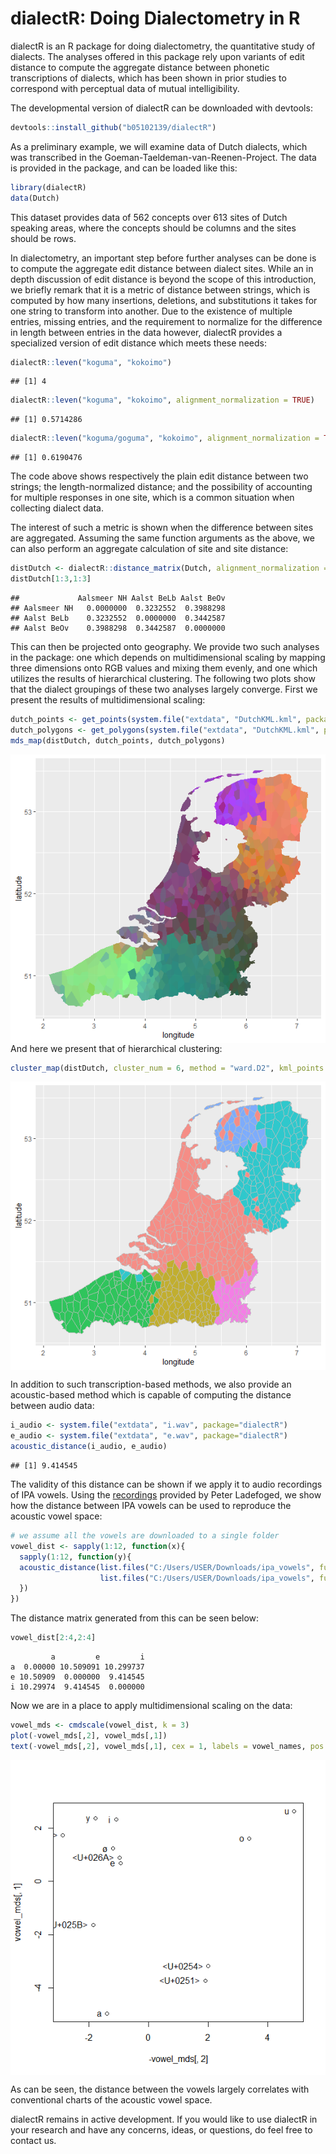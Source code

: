 dialectR: Doing Dialectometry in R
================

dialectR is an R package for doing dialectometry, the quantitative study
of dialects. The analyses offered in this package rely upon variants of
edit distance to compute the aggregate distance between phonetic
transcriptions of dialects, which has been shown in prior studies to
correspond with perceptual data of mutual intelligibility.

The developmental version of dialectR can be downloaded with devtools:

``` r
devtools::install_github("b05102139/dialectR")
```

As a preliminary example, we will examine data of Dutch dialects, which
was transcribed in the Goeman-Taeldeman-van-Reenen-Project. The data is
provided in the package, and can be loaded like this:

``` r
library(dialectR)
data(Dutch)
```

This dataset provides data of 562 concepts over 613 sites of Dutch
speaking areas, where the concepts should be columns and the sites
should be rows.

In dialectometry, an important step before further analyses can be done
is to compute the aggregate edit distance between dialect sites. While
an in depth discussion of edit distance is beyond the scope of this
introduction, we briefly remark that it is a metric of distance between
strings, which is computed by how many insertions, deletions, and
substitutions it takes for one string to transform into another. Due to
the existence of multiple entries, missing entries, and the requirement
to normalize for the difference in length between entries in the data
however, dialectR provides a specialized version of edit distance which
meets these needs:

``` r
dialectR::leven("koguma", "kokoimo")
```

    ## [1] 4

``` r
dialectR::leven("koguma", "kokoimo", alignment_normalization = TRUE)
```

    ## [1] 0.5714286

``` r
dialectR::leven("koguma/goguma", "kokoimo", alignment_normalization = TRUE, delim = "/")
```

    ## [1] 0.6190476

The code above shows respectively the plain edit distance between two
strings; the length-normalized distance; and the possibility of
accounting for multiple responses in one site, which is a common
situation when collecting dialect data.

The interest of such a metric is shown when the difference between sites
are aggregated. Assuming the same function arguments as the above, we
can also perform an aggregate calculation of site and site distance:

``` r
distDutch <- dialectR::distance_matrix(Dutch, alignment_normalization = TRUE)
distDutch[1:3,1:3]
```

    ##             Aalsmeer NH Aalst BeLb Aalst BeOv
    ## Aalsmeer NH   0.0000000  0.3232552  0.3988298
    ## Aalst BeLb    0.3232552  0.0000000  0.3442587
    ## Aalst BeOv    0.3988298  0.3442587  0.0000000

This can then be projected onto geography. We provide two such analyses
in the package: one which depends on multidimensional scaling by mapping
three dimensions onto RGB values and mixing them evenly, and one which
utilizes the results of hierarchical clustering. The following two plots
show that the dialect groupings of these two analyses largely converge.
First we present the results of multidimensional scaling:

``` r
dutch_points <- get_points(system.file("extdata", "DutchKML.kml", package="dialectR"))
dutch_polygons <- get_polygons(system.file("extdata", "DutchKML.kml", package="dialectR"))
mds_map(distDutch, dutch_points, dutch_polygons)
```

<img src="README_files/figure-gfm/unnamed-chunk-5-1.png" style="display: block; margin: auto;" />
And here we present that of hierarchical clustering:

``` r
cluster_map(distDutch, cluster_num = 6, method = "ward.D2", kml_points = dutch_points, kml_polygon = dutch_polygons)
```

<img src="README_files/figure-gfm/unnamed-chunk-6-1.png" style="display: block; margin: auto;" />

In addition to such transcription-based methods, we also provide an
acoustic-based method which is capable of computing the distance between
audio data:

``` r
i_audio <- system.file("extdata", "i.wav", package="dialectR")
e_audio <- system.file("extdata", "e.wav", package="dialectR")
acoustic_distance(i_audio, e_audio)
```

    ## [1] 9.414545

The validity of this distance can be shown if we apply it to audio
recordings of IPA vowels. Using the
[recordings](http://www.phonetics.ucla.edu/course/chapter1/vowels.html)
provided by Peter Ladefoged, we show how the distance between IPA vowels
can be used to reproduce the acoustic vowel space:

``` r
# we assume all the vowels are downloaded to a single folder
vowel_dist <- sapply(1:12, function(x){
  sapply(1:12, function(y){
  acoustic_distance(list.files("C:/Users/USER/Downloads/ipa_vowels", full.names = TRUE)[x],
                    list.files("C:/Users/USER/Downloads/ipa_vowels", full.names = TRUE)[y])
  })
})
```

The distance matrix generated from this can be seen below:

``` r
vowel_dist[2:4,2:4]
```

             a         e         i
    a  0.00000 10.509091 10.299737
    e 10.50909  0.000000  9.414545
    i 10.29974  9.414545  0.000000

Now we are in a place to apply multidimensional scaling on the data:

``` r
vowel_mds <- cmdscale(vowel_dist, k = 3)
plot(-vowel_mds[,2], vowel_mds[,1])
text(-vowel_mds[,2], vowel_mds[,1], cex = 1, labels = vowel_names, pos = 2)
```

<img src="README_files/figure-gfm/unnamed-chunk-11-1.png" style="display: block; margin: auto;" />

As can be seen, the distance between the vowels largely correlates with
conventional charts of the acoustic vowel space.

dialectR remains in active development. If you would like to use
dialectR in your research and have any concerns, ideas, or questions, do
feel free to contact us.
